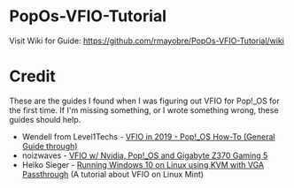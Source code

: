 # PopOs-VFIO-Tutorial

Visit Wiki for Guide: https://github.com/rmayobre/PopOs-VFIO-Tutorial/wiki

# Credit
These are the guides I found when I was figuring out VFIO for Pop!_OS for the first time. If I'm missing something, or I wrote something wrong, these guides should help.
* Wendell from Level1Techs - [VFIO in 2019 - Pop!_OS How-To (General Guide through)](https://forum.level1techs.com/t/vfio-in-2019-pop-os-how-to-general-guide-though-draft/142287)
* noizwaves - [VFIO w/ Nvidia, Pop!_OS and Gigabyte Z370 Gaming 5](https://github.com/noizwaves/vfio-popos-nvidia-ga-z370-gaming-5)
* Heiko Sieger - [Running Windows 10 on Linux using KVM with VGA Passthrough](https://heiko-sieger.info/running-windows-10-on-linux-using-kvm-with-vga-passthrough/) (A tutorial about VFIO on Linux Mint)
